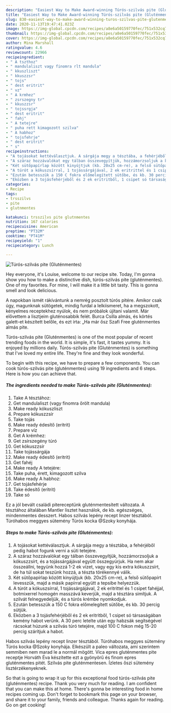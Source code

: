 ```yaml
---
description: "Easiest Way to Make Award-winning Túrós-szilvás pite (Gluténmentes)"
title: "Easiest Way to Make Award-winning Túrós-szilvás pite (Gluténmentes)"
slug: 830-easiest-way-to-make-award-winning-turos-szilvas-pite-glutenmentes
date: 2020-11-13T19:47:41.023Z
image: https://img-global.cpcdn.com/recipes/a8e6a50159770fec/751x532cq70/turos-szilvas-pite-glutenmentes-recept-foto.jpg
thumbnail: https://img-global.cpcdn.com/recipes/a8e6a50159770fec/751x532cq70/turos-szilvas-pite-glutenmentes-recept-foto.jpg
cover: https://img-global.cpcdn.com/recipes/a8e6a50159770fec/751x532cq70/turos-szilvas-pite-glutenmentes-recept-foto.jpg
author: Mina Marshall
ratingvalue: 4.6
reviewcount: 22966
recipeingredient:
- " A tszthoz"
- " mandulaliszt vagy finomra rlt mandula"
- " kkuszliszt"
- " kkuszzsr"
- " tojs"
- " dest eritrit"
- " vz"
- " A krmhez"
- " zsrszegny tr"
- " kkuszzsr"
- " tojssrgja"
- " dest eritrit"
- " fahj"
- " A tetejre"
- " puha rett kimagozott szilva"
- " A habhoz"
- " tojsfehrje"
- " dest eritrit"
- " s"
recipeinstructions:
- "A tojásokat kettéválasztjuk. A sárgája megy a tésztába, a fehérjéből pedig habot fogunk verni a süti tetejére."
- "A száraz hozzávalókat egy tálban összevegyítjük, hozzámorzsoljuk a kókuszzsírt, és a tojássárgájával együtt összegyúrjuk. Ha nem akar összeállni, tegyünk hozzá 1-2 ek vizet, vagy egy kis extra kókuszzsírt, de ha túl sokat teszünk hozzá, a tészta törékennyé válik."
- "Két sütőpapírlap között kinyújtjuk (kb. 20x25 cm-re), a felső sütőpapírt levesszük, majd a másik papírral együtt a tepsibe helyezzük."
- "A túrót a kókuszsírral, 1 tojássárgájával, 2 ek eritrittel és 1 csipet fahéjjal, botmixerrel homogén masszává keverjük, majd a tésztára simítjuk. A szilvát felnegyedeljük, és a túrós krémbe nyomkodjuk."
- "Ezután betesszük a 150 C fokra előmelegített sütőbe, és kb. 30 percig sütjük."
- "Eközben a 3 tojásfehérjéből és 2 ek eritritből, 1 csipet só társaságában kemény habot verünk. A 30 perc letelte után egy habzsák segítségével rácsokat húzunk a szilvás túró tetejére, majd 100 C fokon még 15-20 percig szárítjuk a habot."
categories:
- Recipe
tags:
- trsszilvs
- pite
- glutnmentes

katakunci: trsszilvs pite glutnmentes 
nutrition: 167 calories
recipecuisine: American
preptime: "PT32M"
cooktime: "PT41M"
recipeyield: "1"
recipecategory: Lunch

---
```



![Túrós-szilvás pite (Gluténmentes)](https://img-global.cpcdn.com/recipes/a8e6a50159770fec/751x532cq70/turos-szilvas-pite-glutenmentes-recept-foto.jpg)

Hey everyone, it's Louise, welcome to our recipe site. Today, I'm gonna show you how to make a distinctive dish, túrós-szilvás pite (gluténmentes). One of my favorites. For mine, I will make it a little bit tasty. This is gonna smell and look delicious.

A napokban ismét rákívántunk a nemrég posztolt túrós pitére. Amikor csak úgy, magunknak sütögetek, mindig furdal a lelkiismeret, ha a megszokott, kényelmes receptekhez nyúlok, és nem próbálok újítani valamit. Már elővettem a lisztjeim gluténosabbik felét. Burca Csilla almás, és körtés galett-et készített belőle, és ezt írta: „Ha már ősz Szafi Free gluténmentes almás pite.

Túrós-szilvás pite (Gluténmentes) is one of the most popular of recent trending foods in the world. It is simple, it's fast, it tastes yummy. It is enjoyed by millions daily. Túrós-szilvás pite (Gluténmentes) is something that I've loved my entire life. They're fine and they look wonderful.


To begin with this recipe, we have to prepare a few components. You can cook túrós-szilvás pite (gluténmentes) using 19 ingredients and 6 steps. Here is how you can achieve that.

<!--inarticleads1-->

##### The ingredients needed to make Túrós-szilvás pite (Gluténmentes):

1. Take  A tésztához:
1. Get  mandulaliszt (vagy finomra őrölt mandula)
1. Make ready  kókuszliszt
1. Prepare  kókuszzsír
1. Take  tojás
1. Make ready  édesítő (eritrit)
1. Prepare  víz
1. Get  A krémhez:
1. Get  zsírszegény túró
1. Get  kókuszzsír
1. Take  tojássárgája
1. Make ready  édesítő (eritrit)
1. Get  fahéj
1. Make ready  A tetejére:
1. Take  puha, érett, kimagozott szilva
1. Make ready  A habhoz:
1. Get  tojásfehérje
1. Take  édesítő (eritrit)
1. Take  só


Ez a jól bevált családi pitereceptünk gluténmentesített változata. A tésztához általában Mantler lisztet használok, de kb. egészséges, mindenmentes desszert. Habos szilvás lepény recept linzer tésztából. Túróhabos meggyes sütemény Túrós kocka @Szoky konyhája. 

<!--inarticleads2-->

##### Steps to make Túrós-szilvás pite (Gluténmentes):

1. A tojásokat kettéválasztjuk. A sárgája megy a tésztába, a fehérjéből pedig habot fogunk verni a süti tetejére.
1. A száraz hozzávalókat egy tálban összevegyítjük, hozzámorzsoljuk a kókuszzsírt, és a tojássárgájával együtt összegyúrjuk. Ha nem akar összeállni, tegyünk hozzá 1-2 ek vizet, vagy egy kis extra kókuszzsírt, de ha túl sokat teszünk hozzá, a tészta törékennyé válik.
1. Két sütőpapírlap között kinyújtjuk (kb. 20x25 cm-re), a felső sütőpapírt levesszük, majd a másik papírral együtt a tepsibe helyezzük.
1. A túrót a kókuszsírral, 1 tojássárgájával, 2 ek eritrittel és 1 csipet fahéjjal, botmixerrel homogén masszává keverjük, majd a tésztára simítjuk. A szilvát felnegyedeljük, és a túrós krémbe nyomkodjuk.
1. Ezután betesszük a 150 C fokra előmelegített sütőbe, és kb. 30 percig sütjük.
1. Eközben a 3 tojásfehérjéből és 2 ek eritritből, 1 csipet só társaságában kemény habot verünk. A 30 perc letelte után egy habzsák segítségével rácsokat húzunk a szilvás túró tetejére, majd 100 C fokon még 15-20 percig szárítjuk a habot.


Habos szilvás lepény recept linzer tésztából. Túróhabos meggyes sütemény Túrós kocka @Szoky konyhája. Elkészült a paleo változata, ami szerintem semmiben nem marad le a normál mögött. Vica epres gluténmentes pite receptje Horváth Éva készítette ezt a gyönyörű és finom epres gluténmentes pitét. Szilvás pite gluténmentesen. Ízletes őszi sütemény lisztérzékenyeknek. 

So that is going to wrap it up for this exceptional food túrós-szilvás pite (gluténmentes) recipe. Thank you very much for reading. I am confident that you can make this at home. There's gonna be interesting food in home recipes coming up. Don't forget to bookmark this page on your browser, and share it to your family, friends and colleague. Thanks again for reading. Go on get cooking!
